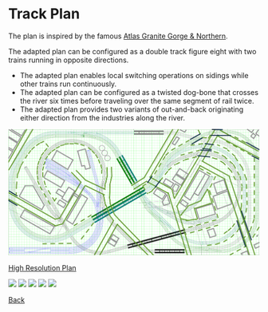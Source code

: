 # Track Plan
 
The plan is inspired by the famous [Atlas Granite Gorge & Northern](https://www.modeltrainforum.com/picture.php?albumid=241&pictureid=2492). 
 
The adapted plan can be configured as a double track figure eight with two trains running in opposite directions.
- The adapted plan enables local switching operations on sidings while other trains run continuously.
- The adapted plan can be configured as a twisted dog-bone that crosses the river six times before traveling over the same segment of rail twice.
- The adapted plan provides two variants of out-and-back originating either direction from the industries along the river.
  
![Plan](rev8s.png)

[High Resolution Plan](Rev8Blocks.pdf)

![](!IMG_1177a.png)
![](!IMG_1182a.png)
![](!IMG_1193.png)
![](!IMG_1200b.png)
![](!IMG_1214.png)

[Back](https://nscale4by8.github.io/nscale4x8/)
